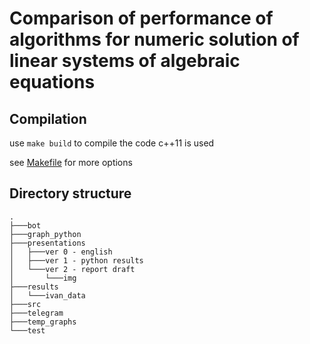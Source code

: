 # Comparison of performance of algorithms for numeric solution of linear systems of algebraic equations


## Compilation

use `make build` to compile the code
c++11 is used

see [Makefile](Makefile) for more options


## Directory structure

    .
    ├───bot
	├───graph_python
	├───presentations
	│   ├───ver 0 - english
	│   ├───ver 1 - python results
	│   └───ver 2 - report draft
	│       └───img
	├───results
	│   └───ivan_data
	├───src
	├───telegram
	├───temp_graphs
	└───test
